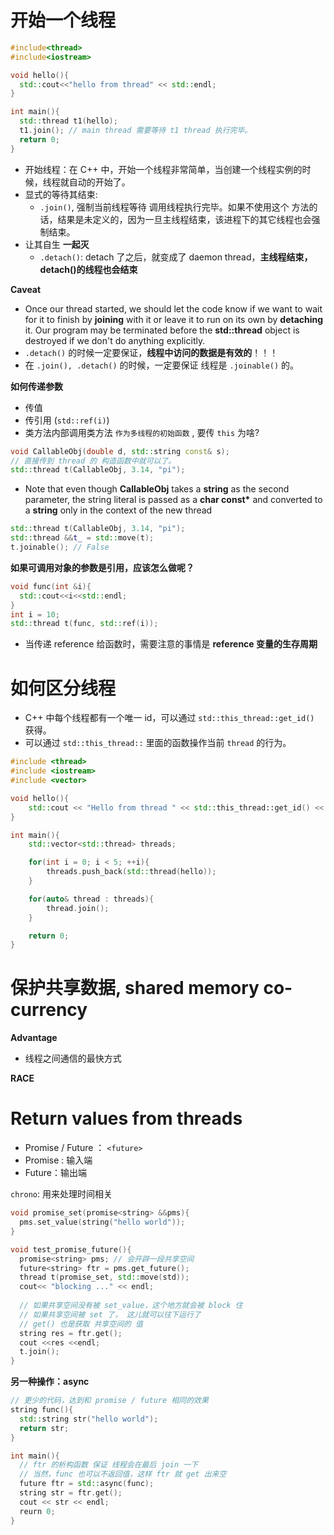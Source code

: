 # 开始一个线程

```c++
#include<thread>
#include<iostream>

void hello(){
  std::cout<<"hello from thread" << std::endl;
}

int main(){
  std::thread t1(hello);
  t1.join(); // main thread 需要等待 t1 thread 执行完毕。
  return 0;
}
```

* 开始线程：在 C++ 中，开始一个线程非常简单，当创建一个线程实例的时候，线程就自动的开始了。
* 显式的等待其结束: 
  * `.join()`, 强制当前线程等待 调用线程执行完毕。如果不使用这个 方法的话，结果是未定义的，因为一旦主线程结束，该进程下的其它线程也会强制结束。
* 让其自生 **一起灭**
  * `.detach()`: detach 了之后，就变成了 daemon thread，**主线程结束，detach()的线程也会结束**



**Caveat**

* Once our thread started, we should let the code know if we want to wait for it to finish by **joining** with it or leave it to run on its own by **detaching** it. Our program may be terminated before the **std::thread** object is destroyed if we don't do anything explicitly.
* `.detach()` 的时候一定要保证，**线程中访问的数据是有效的**！！！
* 在 `.join(), .detach()` 的时候，一定要保证 线程是 `.joinable()` 的。



**如何传递参数**

* 传值
* 传引用 (`std::ref(i)`) 
* 类方法内部调用类方法 `作为多线程的初始函数` , 要传 `this` 为啥?

```c++
void CallableObj(double d, std::string const& s);
// 直接传到 thread 的 构造函数中就可以了。
std::thread t(CallableObj, 3.14, "pi");
```

* Note that even though **CallableObj** takes a **string** as the second parameter, the string literal is passed as a **char const\*** and converted to a **string** only in the context of the new thread

```c++
std::thread t(CallableObj, 3.14, "pi");
std::thread &&t_ = std::move(t);
t.joinable(); // False
```

**如果可调用对象的参数是引用，应该怎么做呢？**

```c++
void func(int &i){
  std::cout<<i<<std::endl;
}
int i = 10;
std::thread t(func, std::ref(i));
```

* 当传递 reference 给函数时，需要注意的事情是 **reference 变量的生存周期**







# 如何区分线程

* C++ 中每个线程都有一个唯一 id，可以通过 `std::this_thread::get_id()` 获得。
* 可以通过 `std::this_thread::` 里面的函数操作当前 `thread` 的行为。

```c++
#include <thread>
#include <iostream>
#include <vector>

void hello(){
    std::cout << "Hello from thread " << std::this_thread::get_id() << std::endl;
}

int main(){
    std::vector<std::thread> threads;

    for(int i = 0; i < 5; ++i){
        threads.push_back(std::thread(hello));
    }

    for(auto& thread : threads){
        thread.join();
    }

    return 0;
}
```



# 保护共享数据, shared memory co-currency

**Advantage**

* 线程之间通信的最快方式



**RACE**





# Return values from threads

* Promise / Future  ： `<future>`
* Promise : 输入端
* Future：输出端



`chrono`: 用来处理时间相关

```c++
void promise_set(promise<string> &&pms){
  pms.set_value(string("hello world"));
}

void test_promise_future(){
  promise<string> pms; // 会开辟一段共享空间
  future<string> ftr = pms.get_future();
  thread t(promise_set, std::move(std));
  cout<< "blocking ..." << endl;
  
  // 如果共享空间没有被 set_value，这个地方就会被 block 住
  // 如果共享空间被 set 了， 这儿就可以往下运行了
  // get() 也是获取 共享空间的 值
  string res = ftr.get();
  cout <<res <<endl;
  t.join();
}
```



**另一种操作：async**

```c++
// 更少的代码，达到和 promise / future 相同的效果
string func(){
  std::string str("hello world");
  return str;
}

int main(){
  // ftr 的析构函数 保证 线程会在最后 join 一下
  // 当然，func 也可以不返回值，这样 ftr 就 get 出来空
  future ftr = std::async(func);
  string str = ftr.get();
  cout << str << endl;
  reurn 0;
}
```







